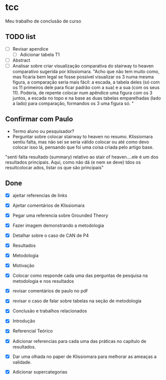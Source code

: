 # tcc
Meu trabalho de conclusão de curso
  

## TODO list
- [ ] Revisar apendice
  - [ ] Adicionar tabela T1
- [ ] Abstract <depois do review>
- [ ] Analisar sobre criar visualização comparativa do stairway to heaven comparativo sugerida por klissiomara. "Acho que não tem muito como, mas ficaria bem legal se fosse possível visualizar os 3 numa mesma figura, a comparação seria mais fácil: a escada, a tabela deles (só com os 11 primeiros dele para ficar padrão com a sua) e a sua (com os seus 11).  Poderia, de repente colocar num apêndice uma figura com os 3 juntos, a escada no topo e na base as duas tabelas emparelhadas (lado a lado) para comparação, formandos os 3 uma figura só.
"

## Confirmar com Paulo
- Termo aluno ou pesquisador?
- Perguntar sobre colocar stairway to heaven no resumo. Klissiomara sentiu falta, mas não sei se seria válido colocar ou até como devo colocar isso lá, pensando que foi uma coisa criada pelo artigo base.

"senti falta resultado (summary) relativo ao stair of heaven....ele é um dos resultados principais. Aqui, como não dá (e nem se deve) tdos os resultcolocar ados, listar os que são principais"


## Done
- [x] ajeitar referencias de links
- [x] Ajeitar comentários de Klissiomara
- [x] Pegar uma referencia sobre Grounded Theory
- [x] Fazer imagem demonstrando a metodologia
- [x] Detalhar sobre o caso de CAN de P4
- [X] Resultados
- [X] Metodologia
- [X] Motivação
- [x] Colocar como responde cada uma das perguntas de pesquisa na metodologia e nos resultados
- [x] revisar comentários de paulo no pdf
- [x] revisar o caso de falar sobre tabelas na seção de metodologia
- [x] Conclusão e trabalhos relacionados
- [x] Introdução
- [x] Referencial Teórico
- [x] Adicionar referencias para cada uma das práticas no capítulo de resultados.
- [x] Dar uma olhada no paper de Klissiomara para melhorar as ameaças a validade.
- [X] Adicionar supercategorias

